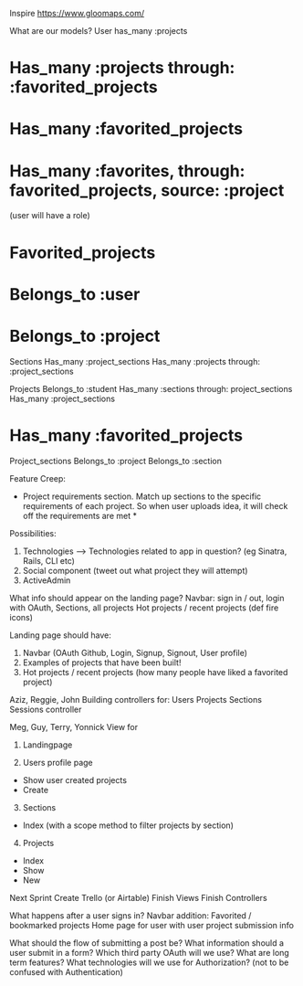 Inspire
https://www.gloomaps.com/

What are our models?
User
has_many :projects
# Has_many :projects through: :favorited_projects
# Has_many :favorited_projects
# Has_many :favorites, through: favorited_projects, source: :project
(user will have a role)

# Favorited_projects
# Belongs_to :user
# Belongs_to :project

Sections
Has_many :project_sections
Has_many :projects through: :project_sections

Projects
Belongs_to :student
Has_many :sections through: project_sections
Has_many :project_sections
# Has_many :favorited_projects


Project_sections
Belongs_to :project
Belongs_to :section


Feature Creep:
* Project requirements section. Match up sections to the specific requirements of each project. So when user uploads idea, it will check off the requirements are met *


Possibilities:
1. Technologies --> Technologies related to app in question? (eg Sinatra, Rails, CLI etc)
2. Social component (tweet out what project they will attempt)
3. ActiveAdmin

What info should appear on the landing page?
Navbar: sign in / out, login with OAuth, Sections, all projects
Hot projects / recent projects (def fire icons)

Landing page should have:
1. Navbar (OAuth Github, Login, Signup, Signout, User profile)
2. Examples of projects that have been built!
3. Hot projects / recent projects (how many people have liked a favorited project)

Aziz, Reggie, John
Building controllers for:
Users
Projects
Sections
Sessions controller


Meg, Guy, Terry, Yonnick
View for 
1. Landingpage

2. Users profile page 
 - Show user created projects
 - Create

3. Sections 
 - Index (with a scope method to filter projects by section)

4. Projects
  - Index
  - Show
  - New

Next Sprint
Create Trello (or Airtable)
Finish Views
Finish Controllers




What happens after a user signs in?
Navbar addition: Favorited / bookmarked projects
Home page for user with user project submission info







What should the flow of submitting a post be?
What information should a user submit in a form?
Which third party OAuth will we use?
What are long term features?
What technologies will we use for Authorization? (not to be confused with Authentication)

